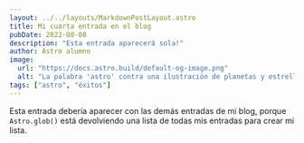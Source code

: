 ```yaml
---
layout: ../../layouts/MarkdownPostLayout.astro
title: Mi cuarta entrada en el blog
pubDate: 2022-08-08
description: "Esta entrada aparecerá sola!"
author: Astro alumno
image:
  url: "https://docs.astro.build/default-og-image.png"
  alt: "La palabra 'astro' contra una ilustración de planetas y estrellas."
tags: ["astro", "éxitos"]
---
```


Esta entrada debería aparecer con las demás entradas de mi blog, porque `Astro.glob()` está devolviendo una lista de todas mis entradas para crear mi lista.
